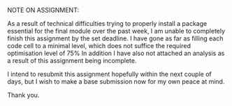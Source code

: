 NOTE ON ASSIGNMENT:

As a result of technical difficulties trying to properly install a package essential for the final module over the past week, I am unable to completely finish this assignment by the set deadline. I have gone as far as filling each code cell to a minimal level, which does not suffice the required optimisation level of 75%
In addition I have also not attached an analysis as a result of this assignment being incomplete.

I intend to resubmit this assignment hopefully within the next couple of days, but I wish to make a base submission now for my own peace at mind.

Thank you.
